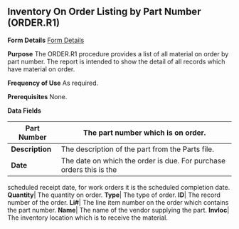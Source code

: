 ## Inventory On Order Listing by Part Number (ORDER.R1)
<PageHeader />

**Form Details**
[Form Details](../ORDER-R1-1/README.md)

**Purpose**
The ORDER.R1 procedure provides a list of all material on order by part
number. The report is intended to show the detail of all records which have
material on order.

**Frequency of Use**
As required.

**Prerequisites**
None.

**Data Fields**

| **Part Number** | The part number which is on order.                                  |
| --------------- | ------------------------------------------------------------------- |
| **Description** | The description of the part from the Parts file.                    |
| **Date**        | The date on which the order is due. For purchase orders this is the |
scheduled receipt date, for work orders it is the scheduled completion date.
**Quantity**|  The quantity on order.
**Type**|  The type of order.
**ID**|  The record number of the order.
**Li#**|  The line item number on the order which contains the part number.
**Name**|  The name of the vendor supplying the part.
**Invloc**|  The inventory location which is to receive the material.

<badge text= "Version 8.10.57 " vertical="middle" />

<PageFooter />
